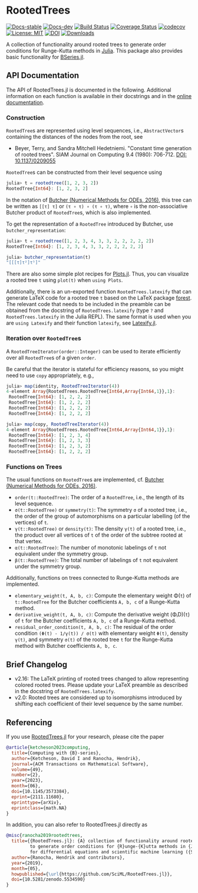 # RootedTrees

[![Docs-stable](https://img.shields.io/badge/docs-stable-blue.svg)](https://SciML.github.io/RootedTrees.jl/stable)
[![Docs-dev](https://img.shields.io/badge/docs-dev-blue.svg)](https://SciML.github.io/RootedTrees.jl/dev)
[![Build Status](https://github.com/SciML/RootedTrees.jl/workflows/CI/badge.svg)](https://github.com/SciML/RootedTrees.jl/actions?query=workflow%3ACI)
[![Coverage Status](https://coveralls.io/repos/github/SciML/RootedTrees.jl/badge.svg?branch=main)](https://coveralls.io/github/SciML/RootedTrees.jl?branch=main)
[![codecov](https://codecov.io/gh/SciML/RootedTrees.jl/branch/main/graph/badge.svg)](https://codecov.io/gh/SciML/RootedTrees.jl)
[![License: MIT](https://img.shields.io/badge/License-MIT-success.svg)](https://opensource.org/licenses/MIT)
[![DOI](https://zenodo.org/badge/DOI/10.5281/zenodo.5534590.svg)](https://doi.org/10.5281/zenodo.5534590)
[![Downloads](https://shields.io/endpoint?url=https://pkgs.genieframework.com/api/v1/badge/RootedTrees)](https://pkgs.genieframework.com?packages=RootedTrees)

A collection of functionality around rooted trees to generate order conditions
for Runge-Kutta methods in [Julia](https://julialang.org/).
This package also provides basic functionality for
[BSeries.jl](https://github.com/ranocha/BSeries.jl).


## API Documentation

The API of RootedTrees.jl is documented in the following. Additional information
on each function is available in their docstrings and in the
[online documentation](https://SciML.github.io/RootedTrees.jl/stable).

### Construction

`RootedTree`s are represented using level sequences, i.e., `AbstractVector`s
containing the distances of the nodes from the root, see

- Beyer, Terry, and Sandra Mitchell Hedetniemi.
  "Constant time generation of rooted trees".
  SIAM Journal on Computing 9.4 (1980): 706-712.
  [DOI: 10.1137/0209055](https://doi.org/10.1137/0209055)

`RootedTree`s can be constructed from their level sequence using
```julia
julia> t = rootedtree([1, 2, 3, 2])
RootedTree{Int64}: [1, 2, 3, 2]
```
In the notation of [Butcher (Numerical Methods for ODEs, 2016)](https://doi.org/10.1002/9781119121534),
this tree can be written as `[[τ] τ]` or `(τ ∘ τ) ∘ (τ ∘ τ)`, where
`∘` is the non-associative Butcher product of `RootedTree`s, which is also
implemented.

To get the representation of a `RootedTree` introduced by Butcher, use `butcher_representation`:
```julia
julia> t = rootedtree([1, 2, 3, 4, 3, 3, 2, 2, 2, 2, 2])
RootedTree{Int64}: [1, 2, 3, 4, 3, 3, 2, 2, 2, 2, 2]

julia> butcher_representation(t)
"[[[τ]τ²]τ⁵]"
```

There are also some simple plot recipes for [Plots.jl](https://github.com/JuliaPlots/Plots.jl).
Thus, you can visualize a rooted tree `t` using `plot(t)` when `using Plots`.

Additionally, there is an un-exported function `RootedTrees.latexify` that can
generate LaTeX code for a rooted tree `t` based on the LaTeX package
[forest](https://ctan.org/pkg/forest). The relevant code that needs to be included
in the preamble can be obtained from the docstring of `RootedTrees.latexify`
(type `?` and `RootedTrees.latexify` in the Julia REPL). The same format is
used when you are `using Latexify` and their function `latexify`, see
[Latexify.jl](https://github.com/korsbo/Latexify.jl).

### Iteration over `RootedTree`s

A `RootedTreeIterator(order::Integer)` can be used to iterate efficiently
over all `RootedTree`s of a given `order`.

Be careful that the iterator is stateful for efficiency reasons, so you might
need to use `copy` appropriately, e.g.,
```julia
julia> map(identity, RootedTreeIterator(4))
4-element Array{RootedTrees.RootedTree{Int64,Array{Int64,1}},1}:
 RootedTree{Int64}: [1, 2, 2, 2]
 RootedTree{Int64}: [1, 2, 2, 2]
 RootedTree{Int64}: [1, 2, 2, 2]
 RootedTree{Int64}: [1, 2, 2, 2]

julia> map(copy, RootedTreeIterator(4))
4-element Array{RootedTrees.RootedTree{Int64,Array{Int64,1}},1}:
 RootedTree{Int64}: [1, 2, 3, 4]
 RootedTree{Int64}: [1, 2, 3, 3]
 RootedTree{Int64}: [1, 2, 3, 2]
 RootedTree{Int64}: [1, 2, 2, 2]
```

### Functions on Trees

The usual functions on `RootedTree`s are implemented, cf.
[Butcher (Numerical Methods for ODEs, 2016)](https://doi.org/10.1002/9781119121534).
- `order(t::RootedTree)`: The order of a `RootedTree`, i.e., the length of its level sequence.
- `σ(t::RootedTree)` or `symmetry(t)`: The symmetry `σ` of a rooted tree, i.e., the order of the group of automorphisms on a particular labelling (of the vertices) of `t`.
- `γ(t::RootedTree)` or `density(t)`: The density `γ(t)` of a rooted tree, i.e., the product over all vertices of `t` of the order of the subtree rooted at that vertex.
- `α(t::RootedTree)`: The number of monotonic labelings of `t` not equivalent under the symmetry group.
- `β(t::RootedTree)`: The total number of labelings of `t` not equivalent under the symmetry group.

Additionally, functions on trees connected to Runge-Kutta methods are implemented.
- `elementary_weight(t, A, b, c)`: Compute the elementary weight Φ(`t`) of `t::RootedTree` for the Butcher coefficients `A, b, c` of a Runge-Kutta method.
- `derivative_weight(t, A, b, c)`: Compute the derivative weight (ΦᵢD)(`t`) of `t` for the Butcher coefficients `A, b, c` of a Runge-Kutta method.
- `residual_order_condition(t, A, b, c)`: The residual of the order condition
  `(Φ(t) - 1/γ(t)) / σ(t)` with elementary weight `Φ(t)`, density `γ(t)`, and symmetry `σ(t)` of the rooted tree `t` for the Runge-Kutta method with Butcher coefficients `A, b, c`.


## Brief Changelog

- v2.16: The LaTeX printing of rooted trees changed to allow representing
  colored rooted trees. Please update your LaTeX preamble as described in
  the docstring of `RootedTrees.latexify`.
- v2.0: Rooted trees are considered up to isomorphisms introduced by shifting
  each coefficient of their level sequence by the same number.


## Referencing

If you use
[RootedTrees.jl](https://github.com/SciML/RootedTrees.jl)
for your research, please cite the paper
```bibtex
@article{ketcheson2023computing,
  title={Computing with {B}-series},
  author={Ketcheson, David I and Ranocha, Hendrik},
  journal={ACM Transactions on Mathematical Software},
  volume={49},
  number={2},
  year={2023},
  month={06},
  doi={10.1145/3573384},
  eprint={2111.11680},
  eprinttype={arXiv},
  eprintclass={math.NA}
}
```
In addition, you can also refer to RootedTrees.jl directly as
```bibtex
@misc{ranocha2019rootedtrees,
  title={{RootedTrees.jl}: {A} collection of functionality around rooted trees
         to generate order conditions for {R}unge-{K}utta methods in {J}ulia
         for differential equations and scientific machine learning ({SciM}L)},
  author={Ranocha, Hendrik and contributors},
  year={2019},
  month={05},
  howpublished={\url{https://github.com/SciML/RootedTrees.jl}},
  doi={10.5281/zenodo.5534590}
}
```
